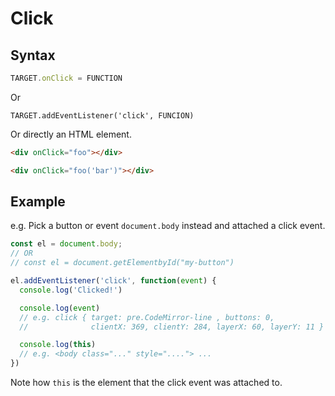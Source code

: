 # Click


## Syntax

```javascript
TARGET.onClick = FUNCTION
```

Or

```
TARGET.addEventListener('click', FUNCION)
```

Or directly an HTML element.

```html
<div onClick="foo"></div>

<div onClick="foo('bar')"></div>
```



## Example

e.g. Pick a button or event `document.body` instead and attached a click event.

```javascript
const el = document.body;
// OR
// const el = document.getElementbyId("my-button")

el.addEventListener('click', function(event) {
  console.log('Clicked!')

  console.log(event)
  // e.g. click { target: pre.CodeMirror-line , buttons: 0, 
  //              clientX: 369, clientY: 284, layerX: 60, layerY: 11 }

  console.log(this)
  // e.g. <body class="..." style="...."> ...
})
```

Note how `this` is the element that the click event was attached to.

